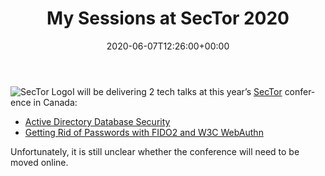 ﻿---
ref: 9714
title: 'My Sessions at SecTor 2020'
date: '2020-06-07T12:26:00+00:00'
layout: post
permalink: /en/my-sessions-at-sector-2020/
lang: en
---

![SecTor Logo](https://www.dsinternals.com/wp-content/uploads/sector.png)I will be delivering 2 tech talks at this year’s [SecTor](https://sector.ca/) conference in Canada:

- [Active Directory Database Security](https://sector.ca/sessions/active-directory-database-security/)
- [Getting Rid of Passwords with FIDO2 and W3C WebAuthn](https://sector.ca/sessions/getting-rid-of-passwords-with-fido2-and-w3c-webauthn/)

Unfortunately, it is still unclear whether the conference will need to be moved online.